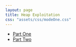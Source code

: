 ```yaml
---
layout: page
title: Heap Exploitation
css: "assets/css/modeOne.css"
---
```


- [Part One](/notes/heap-exploitation/part_one)
- [Part Two](/notes/heap-exploitation/part_two)
